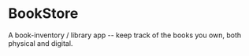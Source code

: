 # BookStore

A book-inventory / library app -- keep track of the books you own, both physical and digital.
